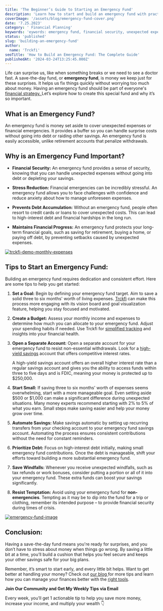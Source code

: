 ```yaml
---
title: 'The Beginner’s Guide to Starting an Emergency Fund'
description: 'Learn how to start and build an emergency fund with practical tips on setting savings goals, budgeting, where to keep the money, and resisting temptation to tap it.'
coverImage: '/assets/blog/emergency-fund-cover.png'
date: '7.25.2023'
category: ' Financial Planning'
keywords: 'eywords: emergency fund, financial security, unexpected expenses, financial preparedness, savings, budgeting, financial goals, peace of mind'
status: 'published'
slug: 'building-an-emergency-fund'
author:
  name: 'Trckfi'
seoTitle: 'How to Build an Emergency Fund: The Complete Guide'
publishedAt: '2024-03-24T13:25:45.000Z'
---
```


Life can surprise us, like when something breaks or we need to see a doctor fast. A save-the-day fund, or **emergency fund**, is money we keep just for these surprises. It helps us fix things quickly without worrying too much about money. Having an emergency fund should be part of everyone's [financial strategy. ](/blog/essential-financial-concepts)Let’s explore how to create this special fund and why it’s so important.

## What is an Emergency Fund?

An emergency fund is money set aside to cover unexpected expenses or financial emergencies. It provides a buffer so you can handle surprise costs without going into debt or raiding other savings. An emergency fund is easily accessible, unlike retirement accounts that penalize withdrawals.

## Why is an Emergency Fund Important?

- **Financial Security:** An emergency fund provides a sense of security, knowing that you can handle unexpected expenses without going into debt or depleting your savings.

- **Stress Reduction:** Financial emergencies can be incredibly stressful. An emergency fund allows you to face challenges with confidence and reduce anxiety about how to manage unforeseen expenses.

- **Prevents Debt Accumulation:** Without an emergency fund, people often resort to credit cards or loans to cover unexpected costs. This can lead to high-interest debt and financial hardships in the long run.

- **Maintains Financial Progress:** An emergency fund protects your long-term financial goals, such as saving for retirement, buying a home, or paying off debt, by preventing setbacks caused by unexpected expenses.

[![trckfi-demo-monthly-expenses](/images/hero-mockup-new-AwMD.png)](/features/transactions)

## Tips to Start an Emergency Fund:

Building an emergency fund requires dedication and consistent effort. Here are some tips to help you get started:

1. **Set a Goal:** Begin by defining your emergency fund target. Aim to save a solid three to six months' worth of living expenses. [Trckfi](/) can make this process more engaging with its vision board and goal visualization feature, helping you stay focused and motivated.

2. **Create a Budget:** Assess your monthly income and expenses to determine how much you can allocate to your emergency fund. Adjust your spending habits if needed. Use Trckfi for [simplified tracking](/pricing) and insights into your financial health.

3. **Open a Separate Account:** Open a separate account for your emergency fund to resist non-essential withdrawals. Look for a [high-yield savings](https://www.ally.com/referral?code=4H3G4S7N9D) account that offers competitive interest rates.

    A high-yield savings account offers an overall higher interest rate than a regular savings account and gives you the ability to access funds within three to five days and is FDIC, meaning your money is protected up to $250,000.

4. **Start Small:** If saving three to six months' worth of expenses seems overwhelming, start with a more manageable goal. Even setting aside $500 or $1,000 can make a significant difference during unexpected situations. Many money experts recommend starting with 2% to 5% of what you earn. Small steps make saving easier and help your money grow over time.

5. **Automate Savings:** Make savings automatic by setting up recurring transfers from your checking account to your emergency fund savings account. Automating the process ensures consistent contributions without the need for constant reminders.

6. **Prioritize Debt:** Focus on high-interest debt initially, making small emergency fund contributions. Once the debt is manageable, shift your efforts toward building a more substantial emergency fund.

7. **Save Windfalls:** Whenever you receive unexpected windfalls, such as tax refunds or work bonuses, consider putting a portion or all of it into your emergency fund. These extra funds can boost your savings significantly.

8. **Resist Temptation:** Avoid using your emergency fund for **non-emergencies**. Tempting as it may be to dip into the fund for a trip or clothing, remember its intended purpose – to provide financial security during times of crisis.

[![emergency-fund-image](/images/home--12--AzNz.png)](/features/goals)

## Conclusion:

Having a save-the-day fund means you're ready for surprises, and you don’t have to stress about money when things go wrong. By saving a little bit at a time, you’ll build a cushion that helps you feel secure and keeps your other savings safe for your big plans.

Remember, it’s smart to start early, and every little bit helps. Want to get better at handling your money? Check out [our blog ](/blog)for more tips and learn how you can manage your finances better with the [right tools](/).

**Join Our Community and Get My Weekly Tips via Email**

Every week, you’ll get 1 actionable tip to help you save more money, increase your income, and multiply your wealth 👇

